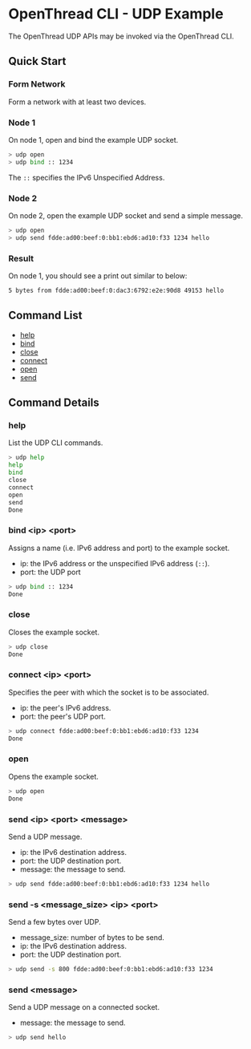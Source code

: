 # OpenThread CLI - UDP Example

The OpenThread UDP APIs may be invoked via the OpenThread CLI.

## Quick Start

### Form Network

Form a network with at least two devices.

### Node 1

On node 1, open and bind the example UDP socket.

```bash
> udp open
> udp bind :: 1234
```

The `::` specifies the IPv6 Unspecified Address.

### Node 2

On node 2, open the example UDP socket and send a simple message.

```bash
> udp open
> udp send fdde:ad00:beef:0:bb1:ebd6:ad10:f33 1234 hello
```

### Result

On node 1, you should see a print out similar to below:

```bash
5 bytes from fdde:ad00:beef:0:dac3:6792:e2e:90d8 49153 hello
```

## Command List

* [help](#help)
* [bind](#bind-ip-port)
* [close](#close)
* [connect](#connect-ip-port)
* [open](#open)
* [send](#send-ip-port-message)

## Command Details

### help

List the UDP CLI commands.

```bash
> udp help
help
bind
close
connect
open
send
Done
```

### bind \<ip\> \<port\>

Assigns a name (i.e. IPv6 address and port) to the example socket.
* ip: the IPv6 address or the unspecified IPv6 address (`::`).
* port: the UDP port

```bash
> udp bind :: 1234
Done
```

### close

Closes the example socket.

```bash
> udp close
Done
```

### connect \<ip\> \<port\>

Specifies the peer with which the socket is to be associated.

* ip: the peer's IPv6 address.
* port: the peer's UDP port.

```bash
> udp connect fdde:ad00:beef:0:bb1:ebd6:ad10:f33 1234
Done
```

### open

Opens the example socket.

```bash
> udp open
Done
```

### send \<ip\> \<port\> \<message\>

Send a UDP message.

* ip: the IPv6 destination address.
* port: the UDP destination port.
* message: the message to send.

```bash
> udp send fdde:ad00:beef:0:bb1:ebd6:ad10:f33 1234 hello
```


### send \-s \<message_size\> \<ip\> \<port\>

Send a few bytes over UDP.

* message_size: number of bytes to be send.
* ip: the IPv6 destination address.
* port: the UDP destination port.

```bash
> udp send -s 800 fdde:ad00:beef:0:bb1:ebd6:ad10:f33 1234
```

### send \<message\>

Send a UDP message on a connected socket.

* message: the message to send.

```bash
> udp send hello
```
